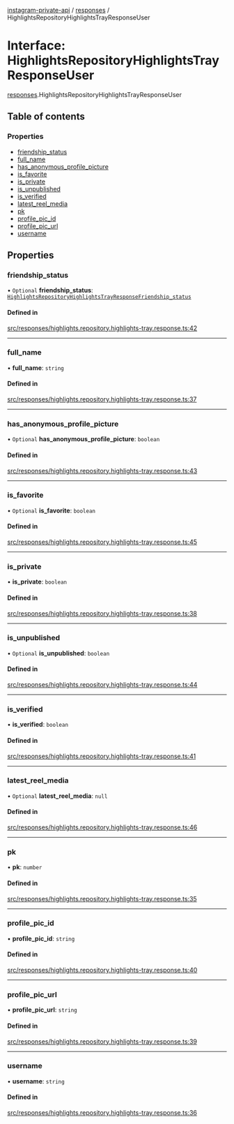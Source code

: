[instagram-private-api](../../README.md) / [responses](../../modules/responses.md) / HighlightsRepositoryHighlightsTrayResponseUser

# Interface: HighlightsRepositoryHighlightsTrayResponseUser

[responses](../../modules/responses.md).HighlightsRepositoryHighlightsTrayResponseUser

## Table of contents

### Properties

- [friendship\_status](HighlightsRepositoryHighlightsTrayResponseUser.md#friendship_status)
- [full\_name](HighlightsRepositoryHighlightsTrayResponseUser.md#full_name)
- [has\_anonymous\_profile\_picture](HighlightsRepositoryHighlightsTrayResponseUser.md#has_anonymous_profile_picture)
- [is\_favorite](HighlightsRepositoryHighlightsTrayResponseUser.md#is_favorite)
- [is\_private](HighlightsRepositoryHighlightsTrayResponseUser.md#is_private)
- [is\_unpublished](HighlightsRepositoryHighlightsTrayResponseUser.md#is_unpublished)
- [is\_verified](HighlightsRepositoryHighlightsTrayResponseUser.md#is_verified)
- [latest\_reel\_media](HighlightsRepositoryHighlightsTrayResponseUser.md#latest_reel_media)
- [pk](HighlightsRepositoryHighlightsTrayResponseUser.md#pk)
- [profile\_pic\_id](HighlightsRepositoryHighlightsTrayResponseUser.md#profile_pic_id)
- [profile\_pic\_url](HighlightsRepositoryHighlightsTrayResponseUser.md#profile_pic_url)
- [username](HighlightsRepositoryHighlightsTrayResponseUser.md#username)

## Properties

### friendship\_status

• `Optional` **friendship\_status**: [`HighlightsRepositoryHighlightsTrayResponseFriendship_status`](HighlightsRepositoryHighlightsTrayResponseFriendship_status.md)

#### Defined in

[src/responses/highlights.repository.highlights-tray.response.ts:42](https://github.com/Nerixyz/instagram-private-api/blob/4971f34/src/responses/highlights.repository.highlights-tray.response.ts#L42)

___

### full\_name

• **full\_name**: `string`

#### Defined in

[src/responses/highlights.repository.highlights-tray.response.ts:37](https://github.com/Nerixyz/instagram-private-api/blob/4971f34/src/responses/highlights.repository.highlights-tray.response.ts#L37)

___

### has\_anonymous\_profile\_picture

• `Optional` **has\_anonymous\_profile\_picture**: `boolean`

#### Defined in

[src/responses/highlights.repository.highlights-tray.response.ts:43](https://github.com/Nerixyz/instagram-private-api/blob/4971f34/src/responses/highlights.repository.highlights-tray.response.ts#L43)

___

### is\_favorite

• `Optional` **is\_favorite**: `boolean`

#### Defined in

[src/responses/highlights.repository.highlights-tray.response.ts:45](https://github.com/Nerixyz/instagram-private-api/blob/4971f34/src/responses/highlights.repository.highlights-tray.response.ts#L45)

___

### is\_private

• **is\_private**: `boolean`

#### Defined in

[src/responses/highlights.repository.highlights-tray.response.ts:38](https://github.com/Nerixyz/instagram-private-api/blob/4971f34/src/responses/highlights.repository.highlights-tray.response.ts#L38)

___

### is\_unpublished

• `Optional` **is\_unpublished**: `boolean`

#### Defined in

[src/responses/highlights.repository.highlights-tray.response.ts:44](https://github.com/Nerixyz/instagram-private-api/blob/4971f34/src/responses/highlights.repository.highlights-tray.response.ts#L44)

___

### is\_verified

• **is\_verified**: `boolean`

#### Defined in

[src/responses/highlights.repository.highlights-tray.response.ts:41](https://github.com/Nerixyz/instagram-private-api/blob/4971f34/src/responses/highlights.repository.highlights-tray.response.ts#L41)

___

### latest\_reel\_media

• `Optional` **latest\_reel\_media**: ``null``

#### Defined in

[src/responses/highlights.repository.highlights-tray.response.ts:46](https://github.com/Nerixyz/instagram-private-api/blob/4971f34/src/responses/highlights.repository.highlights-tray.response.ts#L46)

___

### pk

• **pk**: `number`

#### Defined in

[src/responses/highlights.repository.highlights-tray.response.ts:35](https://github.com/Nerixyz/instagram-private-api/blob/4971f34/src/responses/highlights.repository.highlights-tray.response.ts#L35)

___

### profile\_pic\_id

• **profile\_pic\_id**: `string`

#### Defined in

[src/responses/highlights.repository.highlights-tray.response.ts:40](https://github.com/Nerixyz/instagram-private-api/blob/4971f34/src/responses/highlights.repository.highlights-tray.response.ts#L40)

___

### profile\_pic\_url

• **profile\_pic\_url**: `string`

#### Defined in

[src/responses/highlights.repository.highlights-tray.response.ts:39](https://github.com/Nerixyz/instagram-private-api/blob/4971f34/src/responses/highlights.repository.highlights-tray.response.ts#L39)

___

### username

• **username**: `string`

#### Defined in

[src/responses/highlights.repository.highlights-tray.response.ts:36](https://github.com/Nerixyz/instagram-private-api/blob/4971f34/src/responses/highlights.repository.highlights-tray.response.ts#L36)
